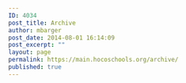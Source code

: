 ```yaml
---
ID: 4034
post_title: Archive
author: mbarger
post_date: 2014-08-01 16:14:09
post_excerpt: ""
layout: page
permalink: https://main.hocoschools.org/archive/
published: true
---
```

